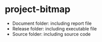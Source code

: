 # project-bitmap
- Document folder: including report file
- Release folder: including executable file
- Source folder: including source code
